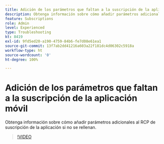```yaml
---
title: Adición de los parámetros que faltan a la suscripción de la aplicación móvil
description: Obtenga información sobre cómo añadir parámetros adicionales al RCP de suscripción de la aplicación si no se rellenan.
feature: Subscriptions
role: Admin
level: Experienced
type: Troubleshooting
kt: 8419
exl-id: 9fd5ed20-a190-4759-84b6-fe7d08e61ea1
source-git-commit: 13f7ab2dd41216a603a22f181dc4d06302c5918a
workflow-type: ht
source-wordcount: '0'
ht-degree: 100%

---
```


# Adición de los parámetros que faltan a la suscripción de la aplicación móvil

Obtenga información sobre cómo añadir parámetros adicionales al RCP de suscripción de la aplicación si no se rellenan.

>[!VIDEO](https://video.tv.adobe.com/v/335950?quality=12&learn=on)
